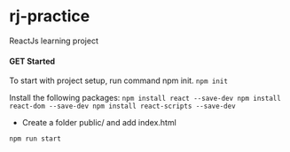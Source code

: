 # rj-practice
ReactJs learning project

#### GET Started
To start with project setup, run command npm init.
`npm init`

Install the following packages:
`npm install react --save-dev
npm install react-dom --save-dev
npm install react-scripts --save-dev`

- Create a folder public/ and add index.html

`npm run start`